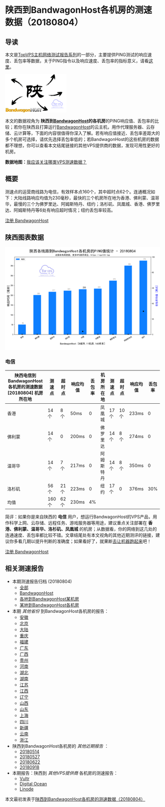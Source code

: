 #  陕西到BandwagonHost各机房的测速数据（20180804） 

## 导读

本文是[TopVPS主机网络测试报告系列](https://vps123.top/pingtest)的一部分，主要提供PING测试的响应速度、丢包率等数据，关于PING指令以及响应速度、丢包率的指标意义，请看[这里](https://vps123.top/what-is-ping.html)。

![陕西到BandwagonHost各机房的测速数据（20180804）](/images/thumbnails/Shan3xi_to_bandwagon.png)

本文的数据视角为 **陕西到[BandwagonHost](https://vps123.top/go/bwg)的各机房**的PING响应值、丢包率的比较；若你在陕西且打算运行[BandwagonHost](https://vps123.top/go/bwg)的云主机，用作代理服务器、云存储、云计算等，下面的内容很值得你深入了解。若有响应值接近、丢包率差距大的多个机房可选择，请优先选择丢包率低的；若BandwagonHost的这些机房的数据都不理想，你可以查看本文结尾链接的其他VPS提供商的数据，发现可用性更好的机房。

**数据地图：**[我应该关注哪类VPS测速数据？](https://vps123.top/find-pingtest-data-you-need.html)

## 概要

测速点的运营商线路为电信，有效样本点160个，其中超时点62个。连通概况如下：大陆线路响应均值为230毫秒，最快的三个机房所在地为香港、佛利蒙、温哥华，最慢的三个为佛罗里达、阿姆斯特丹、纽约；洛杉矶、凤凰城、香港、佛罗里达、阿姆斯特丹等6处有响应超时情况；纽约丢包率较高。

[注册 BandwagonHost](https://vps123.top/go/bwg/_btn1)

## 陕西图表数据

![大陆省份陕西到VPS提供商BandwagonHost各机房的ping测试数据统计图，包含响应值的柱状图以及丢包率的散点图，数据日期为20180804](/images/pingtests/bwg_20180804/plot_isp_shan3xi_bwg_20180804.png)

### 电信

陕西电信到BandwagonHost各机房的测速数据 [20180804] 机房所在地 | 测速点 | 超时点 | 响应均值 | 丢包率 | 机房所在地 | 测速点 | 超时点 | 响应均值 | 丢包率  
---|---|---|---|---|---|---|---|---|---  
香港 | 14个 | 8个 | 50ms | 0 | 凤凰城 | 17个 | 10个 | 233ms | 0  
佛利蒙 | 14个 | 0 | 200ms | 0 | 佛罗里达 | 14个 | 8个 | 274ms | 0  
温哥华 | 14个 | 7个 | 217ms | 0 | 阿姆斯特丹 | 14个 | 8个 | 350ms | 0  
洛杉矶 | 56个 | 21个 | 223ms | 0 | 纽约 | 17个 | 0 | 376ms | 30%  
均值 | 160个 | 62个 | 230ms | 4% |  |  |  |  |   
  
简评：如果你是来自陕西的 **电信** 用户，想运行BandwagonHost的VPS产品，用作科学上网、云存储、远程任务、游戏服务器等用途，建议重点关注部署在 **香港、佛利蒙、温哥华、洛杉矶、凤凰城** 的机房；从数据看，你的网络到这几处的连通速度、丢包率都比较不错。文章结尾处有本文视角的其他近期测评的链接，建议你多看几期以提升判断的准确度；如果看好了，就果断[去让机器跑起来](https://vps123.top/go/bwg/_1)吧！

[注册 BandwagonHost](https://vps123.top/go/bwg/_btn2)

## 相关测速报告

  * 本期测速报告归档 (20180804) 
    * [全部](https://vps123.top/pingtests/20180804 "本期各VPS提供商全部测速报告")
    * [BandwagonHost](https://vps123.top/pingtests/idc-bandwagon/20180804 "本期BandwagonHost的全部测速报告")
    * [各地到BandwagonHost某机房](https://vps123.top/pingtests/idc-bandwagon/isp-global/20180804 "以BandwagonHost某机房为关注对象的视角，横向比较大陆各省份、海外各国家地区")
    * [某地到BandwagonHost各机房](https://vps123.top/pingtests/idc-bandwagon/facility-all/20180804 "以大陆某省份为关注对象的视角，横向比较BandwagonHost各机房")
  * 本期 _其他省份_ 到BandwagonHost各机房的报告： 
    * [安徽](/bandwagon/isp/anhui/20180804-bandwagon-isp-anhui.md "安徽到BandwagonHost各机房的Ping测试 20180804")
    * [北京](/bandwagon/isp/beijing/20180804-bandwagon-isp-beijing.md "北京到BandwagonHost各机房的Ping测试 20180804")
    * [大陆](/bandwagon/isp/china/20180804-bandwagon-isp-china.md "大陆到BandwagonHost各机房的Ping测试 20180804")
    * [重庆](/bandwagon/isp/chongqing/20180804-bandwagon-isp-chongqing.md "重庆到BandwagonHost各机房的Ping测试 20180804")
    * [福建](/bandwagon/isp/fujian/20180804-bandwagon-isp-fujian.md "福建到BandwagonHost各机房的Ping测试 20180804")
    * [广东](/bandwagon/isp/guangdong/20180804-bandwagon-isp-guangdong.md "广东到BandwagonHost各机房的Ping测试 20180804")
    * [广西](/bandwagon/isp/guangxi/20180804-bandwagon-isp-guangxi.md "广西到BandwagonHost各机房的Ping测试 20180804")
    * [贵州](/bandwagon/isp/guizhou/20180804-bandwagon-isp-guizhou.md "贵州到BandwagonHost各机房的Ping测试 20180804")
    * [河南](/bandwagon/isp/henan/20180804-bandwagon-isp-henan.md "河南到BandwagonHost各机房的Ping测试 20180804")
    * [湖北](/bandwagon/isp/hubei/20180804-bandwagon-isp-hubei.md "湖北到BandwagonHost各机房的Ping测试 20180804")
    * [湖南](/bandwagon/isp/hunan/20180804-bandwagon-isp-hunan.md "湖南到BandwagonHost各机房的Ping测试 20180804")
    * [江苏](/bandwagon/isp/jiangsu/20180804-bandwagon-isp-jiangsu.md "江苏到BandwagonHost各机房的Ping测试 20180804")
    * [江西](/bandwagon/isp/jiangxi/20180804-bandwagon-isp-jiangxi.md "江西到BandwagonHost各机房的Ping测试 20180804")
    * [辽宁](/bandwagon/isp/liaoning/20180804-bandwagon-isp-liaoning.md "辽宁到BandwagonHost各机房的Ping测试 20180804")
    * [山西](/bandwagon/isp/shan1xi/20180804-bandwagon-isp-shan1xi.md "山西到BandwagonHost各机房的Ping测试 20180804")
    * [山东](/bandwagon/isp/shandong/20180804-bandwagon-isp-shandong.md "山东到BandwagonHost各机房的Ping测试 20180804")
    * [上海](/bandwagon/isp/shanghai/20180804-bandwagon-isp-shanghai.md "上海到BandwagonHost各机房的Ping测试 20180804")
    * [四川](/bandwagon/isp/sichuan/20180804-bandwagon-isp-sichuan.md "四川到BandwagonHost各机房的Ping测试 20180804")
    * [新疆](/bandwagon/isp/xinjiang/20180804-bandwagon-isp-xinjiang.md "新疆到BandwagonHost各机房的Ping测试 20180804")
    * [云南](/bandwagon/isp/yunnan/20180804-bandwagon-isp-yunnan.md "云南到BandwagonHost各机房的Ping测试 20180804")
    * [浙江](/bandwagon/isp/zhejiang/20180804-bandwagon-isp-zhejiang.md "浙江到BandwagonHost各机房的Ping测试 20180804")
  * 陕西到BandwagonHost各机房的 _其他近期报告_ ： 
    * [20180514](/bandwagon/isp/shan3xi/20180514-bandwagon-isp-shan3xi.md "陕西到BandwagonHost各机房的Ping测试 20180514")
    * [20180527](/bandwagon/isp/shan3xi/20180527-bandwagon-isp-shan3xi.md "陕西到BandwagonHost各机房的Ping测试 20180527")
    * [20180622](/bandwagon/isp/shan3xi/20180622-bandwagon-isp-shan3xi.md "陕西到BandwagonHost各机房的Ping测试 20180622")
    * [20180918](/bandwagon/isp/shan3xi/20180918-bandwagon-isp-shan3xi.md "陕西到BandwagonHost各机房的Ping测试 20180918")
  * 本期报告：陕西到 _其他VPS提供商_ 各机房的测速报告： 
    * [Vultr](/vultr/isp/shan3xi/20180804-vultr-isp-shan3xi.md "陕西到Vultr各机房的Ping测试 20180804")
    * [Digital Ocean](/digitalocean/isp/shan3xi/20180804-digitalocean-isp-shan3xi.md "陕西到Digital Ocean各机房的Ping测试 20180804")
    * [Linode](/linode/isp/shan3xi/20180804-linode-isp-shan3xi.md "陕西到Linode各机房的Ping测试 20180804")



本文最初发表于[陕西到BandwagonHost各机房的测速数据（20180804）](https://vps123.top/pingtest/20180804-bandwagon-isp-shan3xi.html)

